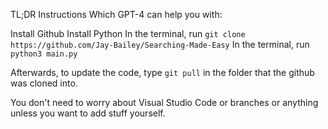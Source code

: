 TL;DR Instructions Which GPT-4 can help you with:

Install Github
Install Python
In the terminal, run `git clone https://github.com/Jay-Bailey/Searching-Made-Easy`
In the terminal, run `python3 main.py`

Afterwards, to update the code, type `git pull` in the folder that the github was cloned into.

You don't need to worry about Visual Studio Code or branches or anything unless you want to add stuff yourself.
